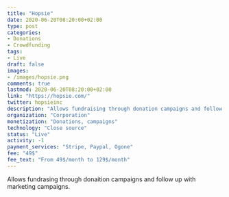 ```yaml
---
title: "Hopsie"
date: 2020-06-20T08:20:00+02:00
type: post
categories:
- Donations
- Crowdfunding
tags:
- Live
draft: false
images:
- /images/hopsie.png
comments: true
lastmod: 2020-06-20T08:20:00+02:00
link: "https://hopsie.com/"
twitter: hopsieinc
description: "Allows fundraising through donation campaigns and follow up with marketing campaigns."
organization: "Corporation"
monetization: "Donations, campaigns"
technology: "Close source"
status: "Live"
activity: -1
payment_services: "Stripe, Paypal, Ogone"
fee: "49$"
fee_text: "From 49$/month to 129$/month"
---
```


Allows fundrasing through donaition campaigns and follow up with marketing campaigns. <!--more-->

